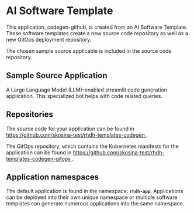 # AI Software Template

This application, codegen-github, is created from an AI Software Template. These software templates create a new source code repository as well as a new GitOps deployment repository.

The chosen sample source applicable is included in the source code repository.

## Sample Source Application

A Large Language Model (LLM)-enabled streamlit code generation application. This specialized bot helps with code related queries.

## Repositories

The source code for your application can be found in [https://github.com/skosina-test/rhdh-templates-codegen ](https://github.com/skosina-test/rhdh-templates-codegen ).
 
The GitOps repository, which contains the Kubernetes manifests for the application can be found in 
[https://github.com/skosina-test/rhdh-templates-codegen-gitops ](https://github.com/skosina-test/rhdh-templates-codegen-gitops ). 

## Application namespaces 

The default application is found in the namespace: **`rhdh-app`**. Applications can be deployed into their own unique namespace or multiple software templates can generate numerous applications into the same namespace.